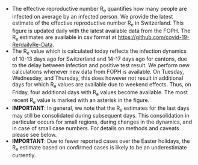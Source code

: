 - The effective reproductive number R<sub>e</sub> quantifies how many people are infected on average by an infected person. We provide the latest estimate of the effective reproductive number R<sub>e</sub> in Switzerland. This figure is updated daily with the latest available data from the FOPH. The R<sub>e</sub> estimates are available in csv format at https://github.com/covid-19-Re/dailyRe-Data.
- The R<sub>e</sub> value which is calculated today reflects the infection dynamics of 10-13 days ago for Switzerland and 14-17 days ago for cantons, due to the delay between infection and positive test result. We perform new calculations whenever new data from FOPH is available. On Tuesday, Wednesday, and Thursday, this does however not result in additional days for which R<sub>e</sub> values are available due to weekend effects. Thus, on Friday, four additional days with R<sub>e</sub> values become available. The most recent R<sub>e</sub> value is marked with an asterisk in the figure.
- **IMPORTANT**: In general, we note that the R<sub>e</sub> estimates for the last days may still be consolidated during subsequent days. This consolidation in particular occurs for small regions, during changes in the dynamics, and in case of small case numbers. For details on methods and caveats please see below.
- **IMPORTANT**: Due to fewer reported cases over the Easter holidays, the R<sub>e</sub> estimate based on confirmed cases is likely to be an underestimate currently.


